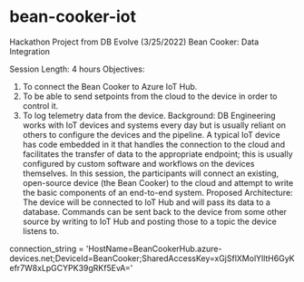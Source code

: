 # bean-cooker-iot
Hackathon Project from DB Evolve (3/25/2022)
Bean Cooker: Data Integration

Session Length: 4 hours
Objectives:
1.	To connect the Bean Cooker to Azure IoT Hub.
2.	To be able to send setpoints from the cloud to the device in order to control it.
3.	To log telemetry data from the device.
Background:
DB Engineering works with IoT devices and systems every day but is usually reliant on others to configure the devices and the pipeline. A typical IoT device has code embedded in it that handles the connection to the cloud and facilitates the transfer of data to the appropriate endpoint; this is usually configured by custom software and workflows on the devices themselves. 
In this session, the participants will connect an existing, open-source device (the Bean Cooker) to the cloud and attempt to write the basic components of an end-to-end system. 
Proposed Architecture:
The device will be connected to IoT Hub and will pass its data to a database. Commands can be sent back to the device from some other source by writing to IoT Hub and posting those to a topic the device listens to.
 
connection_string = 'HostName=BeanCookerHub.azure-devices.net;DeviceId=BeanCooker;SharedAccessKey=xGjSflXMolYlltH6GyKefr7W8xLpGCYPK39gRKf5EvA='
